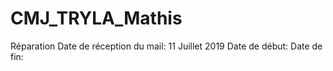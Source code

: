 # CMJ_TRYLA_Mathis
Réparation
Date de réception du mail: 11 Juillet 2019
Date de début:
Date de fin:
